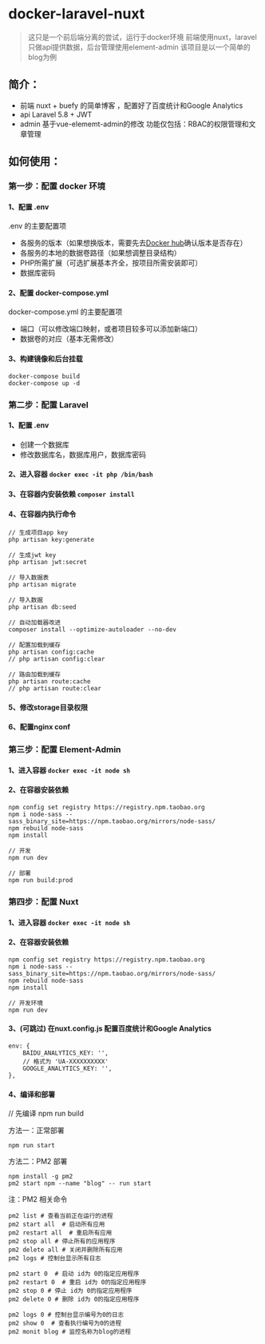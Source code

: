 # docker-laravel-nuxt

>这只是一个前后端分离的尝试，运行于docker环境
>前端使用nuxt，laravel只做api提供数据，后台管理使用element-admin
>该项目是以一个简单的blog为例

## 简介：
* 前端
nuxt + buefy 的简单博客 ，配置好了百度统计和Google Analytics
* api
Laravel 5.8 + JWT
* admin
基于vue-elememt-admin的修改
功能仅包括：RBAC的权限管理和文章管理

## 如何使用：

### 第一步：配置 docker 环境

#### 1、配置 .env
.env 的主要配置项
* 各服务的版本（如果想换版本，需要先去[Docker hub](https://hub.docker.com/search?q=&type=image)确认版本是否存在）
* 各服务的本地的数据卷路径（如果想调整目录结构）
* PHP所需扩展（可选扩展基本齐全，按项目所需安装即可）
* 数据库密码

#### 2、配置 docker-compose.yml
docker-compose.yml 的主要配置项
* 端口（可以修改端口映射，或者项目较多可以添加新端口）
* 数据卷的对应（基本无需修改）

#### 3、构建镜像和后台挂载
```
docker-compose build
docker-compose up -d
```

### 第二步：配置 Laravel

#### 1、配置 .env
* 创建一个数据库
* 修改数据库名，数据库用户，数据库密码

#### 2、进入容器 `docker exec -it php /bin/bash`
#### 3、在容器内安装依赖 `composer install`
#### 4、在容器内执行命令
```
// 生成项目app key
php artisan key:generate

// 生成jwt key
php artisan jwt:secret

// 导入数据表
php artisan migrate

// 导入数据
php artisan db:seed

// 自动加载器改进
composer install --optimize-autoloader --no-dev

// 配置加载到缓存
php artisan config:cache
// php artisan config:clear

// 路由加载到缓存
php artisan route:cache
// php artisan route:clear

```

#### 5、修改storage目录权限

#### 6、配置nginx conf

### 第三步：配置 Element-Admin

#### 1、进入容器 `docker exec -it node sh`
#### 2、在容器安装依赖
```
npm config set registry https://registry.npm.taobao.org
npm i node-sass --sass_binary_site=https://npm.taobao.org/mirrors/node-sass/
npm rebuild node-sass
npm install

// 开发
npm run dev

// 部署
npm run build:prod
```

### 第四步：配置 Nuxt

#### 1、进入容器 `docker exec -it node sh`
#### 2、在容器安装依赖
```
npm config set registry https://registry.npm.taobao.org
npm i node-sass --sass_binary_site=https://npm.taobao.org/mirrors/node-sass/
npm rebuild node-sass
npm install

// 开发环境
npm run dev
```

#### 3、(可跳过) 在nuxt.config.js 配置百度统计和Google Analytics
```
env: {
    BAIDU_ANALYTICS_KEY: '',
    // 格式为 'UA-XXXXXXXXXX'
    GOOGLE_ANALYTICS_KEY: '',
},
```

#### 4、编译和部署

// 先编译
npm run build

方法一：正常部署

```
npm run start
```

方法二：PM2 部署

```
npm install -g pm2
pm2 start npm --name "blog" -- run start
```

注：PM2 相关命令
```
pm2 list # 查看当前正在运行的进程
pm2 start all  # 启动所有应用
pm2 restart all  # 重启所有应用
pm2 stop all # 停止所有的应用程序
pm2 delete all # 关闭并删除所有应用
pm2 logs # 控制台显示所有日志

pm2 start 0  # 启动 id为 0的指定应用程序
pm2 restart 0  # 重启 id为 0的指定应用程序
pm2 stop 0 # 停止 id为 0的指定应用程序
pm2 delete 0 # 删除 id为 0的指定应用程序

pm2 logs 0 # 控制台显示编号为0的日志
pm2 show 0  # 查看执行编号为0的进程
pm2 monit blog # 监控名称为blog的进程
```